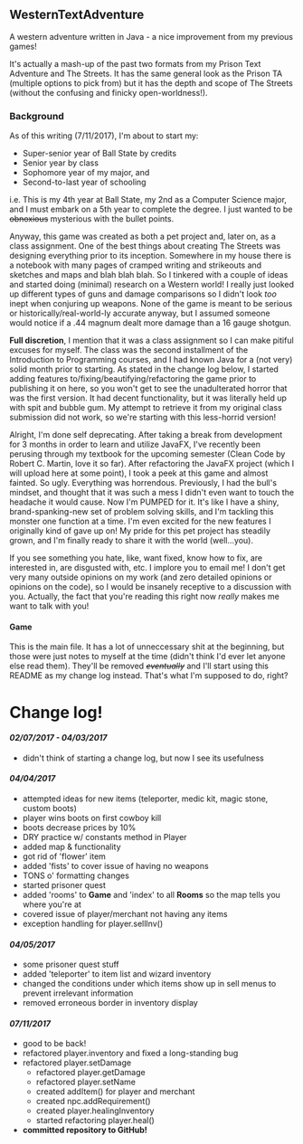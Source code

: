 ## WesternTextAdventure
A western adventure written in Java - a nice improvement from my previous games!

It's actually a mash-up of the past two formats from my Prison Text Adventure and The Streets. It has the same general look as the Prison TA (multiple options to pick from) but it has the depth and scope of The Streets (without the confusing and finicky open-worldness!).


### Background
As of this writing (7/11/2017), I'm about to start my:

- Super-senior year of Ball State by credits
- Senior year by class
- Sophomore year of my major, and
- Second-to-last year of schooling

i.e. This is my 4th year at Ball State, my 2nd as a Computer Science major, and I must embark on a 5th year to complete the degree. I just wanted to be ~~obnoxious~~ mysterious with the bullet points.

Anyway, this game was created as both a pet project and, later on, as a class assignment. One of the best things about creating The Streets was designing everything prior to its inception. Somewhere in my house there is a notebook with many pages of cramped writing and strikeouts and sketches and maps and blah blah blah. So I tinkered with a couple of ideas and started doing (minimal) research on a Western world! I really just looked up different types of guns and damage comparisons so I didn't look *too* inept when conjuring up weapons. None of the game is meant to be serious or historically/real-world-ly accurate anyway, but I assumed someone would notice if a .44 magnum dealt more damage than a 16 gauge shotgun.

**Full discretion**, I mention that it was a class assignment so I can make pitiful excuses for myself. The class was the second installment of the Introduction to Programming courses, and I had known Java for a (not very) solid month prior to starting. As stated in the change log below, I started adding features to/fixing/beautifying/refactoring the game prior to publishing it on here, so you won't get to see the unadulterated horror that was the first version. It had decent functionality, but it was literally held up with spit and bubble gum. My attempt to retrieve it from my original class submission did not work, so we're starting with this less-horrid version!

Alright, I'm done self deprecating. After taking a break from development for 3 months in order to learn and utilize JavaFX, I've recently been perusing through my textbook for the upcoming semester (Clean Code by Robert C. Martin, love it so far). After refactoring the JavaFX project (which I will upload here at some point), I took a peek at this game and almost fainted. So ugly. Everything was horrendous. Previously, I had the bull's mindset, and thought that it was such a mess I didn't even want to touch the headache it would cause. Now I'm PUMPED for it. It's like I have a shiny, brand-spanking-new set of problem solving skills, and I'm tackling this monster one function at a time. I'm even excited for the new features I originally kind of gave up on! My pride for this pet project has steadily grown, and I'm finally ready to share it with the world (well...you).

If you see something you hate, like, want fixed, know how to fix, are interested in, are disgusted with, etc. I implore you to email me! I don't get very many outside opinions on my work (and zero detailed opinions or opinions on the code), so I would be insanely receptive to a discussion with you. Actually, the fact that you're reading this right now *really* makes me want to talk with you!

#### Game
This is the main file. It has a lot of unneccessary shit at the beginning, but those were just notes to myself at the time (didn't think I'd ever let anyone else read them). They'll be removed ~~*eventually*~~ and I'll start using this README as my change log instead. That's what I'm supposed to do, right?


# Change log!

#### *02/07/2017 - 04/03/2017*
  - didn't think of starting a change log, but now I see its usefulness

#### *04/04/2017*
  - attempted ideas for new items (teleporter, medic kit, magic stone, custom boots)
  - player wins boots on first cowboy kill
  - boots decrease prices by 10%
  - DRY practice w/ constants method in Player
  - added map & functionality
  - got rid of 'flower' item
  - added 'fists' to cover issue of having no weapons
  - TONS o' formatting changes
  - started prisoner quest
  - added 'rooms' to **Game** and 'index' to all **Rooms** so the map tells you where you're at
  - covered issue of player/merchant not having any items
  - exception handling for player.sellInv()

#### *04/05/2017*
  - some prisoner quest stuff
  - added 'teleporter' to item list and wizard inventory
  - changed the conditions under which items show up in sell menus to prevent irrelevant information
  - removed erroneous border in inventory display

#### *07/11/2017*
  - good to be back!
  - refactored player.inventory and fixed a long-standing bug
  - refactored player.setDamage
	- refactored player.getDamage
	- refactored player.setName
	- created addItem() for player and merchant
	- created npc.addRequirement()
	- created player.healingInventory
	- started refactoring player.heal()
  - **committed repository to GitHub!**
